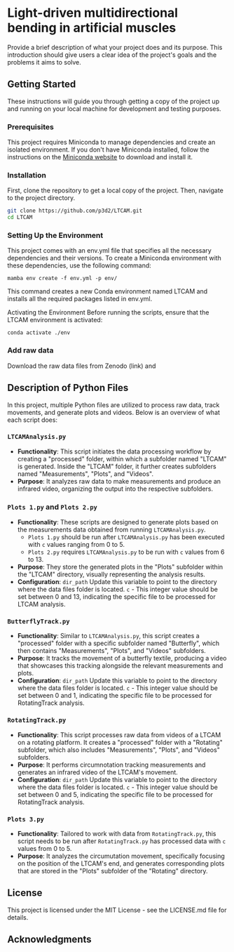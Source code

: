 # Light-driven multidirectional bending in artificial muscles

Provide a brief description of what your project does and its purpose. This introduction should give users a clear idea of the project's goals and the problems it aims to solve.

## Getting Started

These instructions will guide you through getting a copy of the project up and running on your local machine for development and testing purposes. 

### Prerequisites

This project requires Miniconda to manage dependencies and create an isolated environment. If you don't have Miniconda installed, follow the instructions on the [Miniconda website](https://docs.conda.io/en/latest/miniconda.html) to download and install it.

### Installation

First, clone the repository to get a local copy of the project. Then, navigate to the project directory.

```bash
git clone https://github.com/p3d2/LTCAM.git
cd LTCAM 
```

### Setting Up the Environment

This project comes with an env.yml file that specifies all the necessary dependencies and their versions. To create a Miniconda environment with these dependencies, use the following command:

```mamba env create -f env.yml -p env/```

This command creates a new Conda environment named LTCAM and installs all the required packages listed in env.yml.

Activating the Environment
Before running the scripts, ensure that the LTCAM environment is activated:

```conda activate ./env```

### Add raw data

Download the raw data files from Zenodo (link) and 

## Description of Python Files

In this project, multiple Python files are utilized to process raw data, track movements, and generate plots and videos. Below is an overview of what each script does:

### `LTCAMAnalysis.py`

- **Functionality**: This script initiates the data processing workflow by creating a "processed" folder, within which a subfolder named "LTCAM" is generated. Inside the "LTCAM" folder, it further creates subfolders named "Measurements", "Plots", and "Videos".
- **Purpose**: It analyzes raw data to make measurements and produce an infrared video, organizing the output into the respective subfolders.

### `Plots 1.py` and `Plots 2.py`

- **Functionality**: These scripts are designed to generate plots based on the measurements data obtained from running `LTCAMAnalysis.py`.
  - `Plots 1.py` should be run after `LTCAMAnalysis.py` has been executed with `c` values ranging from 0 to 5.
  - `Plots 2.py` requires `LTCAMAnalysis.py` to be run with `c` values from 6 to 13.
- **Purpose**: They store the generated plots in the "Plots" subfolder within the "LTCAM" directory, visually representing the analysis results.
- **Configuration**: `dir_path` Update this variable to point to the directory where the data files folder is located. `c` - This integer value should be set between 0 and 13, indicating the specific file to be processed for LTCAM analysis.

### `ButterflyTrack.py`

- **Functionality**: Similar to `LTCAMAnalysis.py`, this script creates a "processed" folder with a specific subfolder named "Butterfly", which then contains "Measurements", "Plots", and "Videos" subfolders.
- **Purpose**: It tracks the movement of a butterfly textile, producing a video that showcases this tracking alongside the relevant measurements and plots.
- **Configuration**: `dir_path` Update this variable to point to the directory where the data files folder is located. `c` - This integer value should be set between 0 and 1, indicating the specific file to be processed for RotatingTrack analysis.

### `RotatingTrack.py`

- **Functionality**: This script processes raw data from videos of a LTCAM on a rotating platform. It creates a "processed" folder with a "Rotating" subfolder, which also includes "Measurements", "Plots", and "Videos" subfolders.
- **Purpose**: It performs circumnotation tracking measurements and generates an infrared video of the LTCAM's movement.
- **Configuration**: `dir_path` Update this variable to point to the directory where the data files folder is located. `c` - This integer value should be set between 0 and 5, indicating the specific file to be processed for RotatingTrack analysis.

### `Plots 3.py`

- **Functionality**: Tailored to work with data from `RotatingTrack.py`, this script needs to be run after `RotatingTrack.py` has processed data with `c` values from 0 to 5.
- **Purpose**: It analyzes the circumutation movement, specifically focusing on the position of the LTCAM's end, and generates corresponding plots that are stored in the "Plots" subfolder of the "Rotating" directory.


## License

This project is licensed under the MIT License - see the LICENSE.md file for details.

## Acknowledgments

